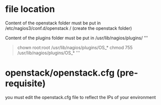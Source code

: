 # file location
Content of the openstack folder must be put in /etc/nagios3/conf.d/openstack /           (create the openstack folder)

Content of the plugins folder must be put in /usr/lib/nagios/plugins/
'''
> chown root:root /usr/lib/nagios/plugins/OS_*
> chmod 755 /usr/lib/nagios/plugins/OS_*
'''

# openstack/openstack.cfg (pre-requisite)
you must edit the openstack.cfg file to reflect the IPs of your environment
